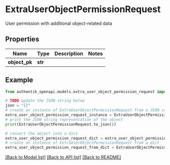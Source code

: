 # ExtraUserObjectPermissionRequest

User permission with additional object-related data

## Properties

Name | Type | Description | Notes
------------ | ------------- | ------------- | -------------
**object_pk** | **str** |  | 

## Example

```python
from authentik_openapi.models.extra_user_object_permission_request import ExtraUserObjectPermissionRequest

# TODO update the JSON string below
json = "{}"
# create an instance of ExtraUserObjectPermissionRequest from a JSON string
extra_user_object_permission_request_instance = ExtraUserObjectPermissionRequest.from_json(json)
# print the JSON string representation of the object
print(ExtraUserObjectPermissionRequest.to_json())

# convert the object into a dict
extra_user_object_permission_request_dict = extra_user_object_permission_request_instance.to_dict()
# create an instance of ExtraUserObjectPermissionRequest from a dict
extra_user_object_permission_request_from_dict = ExtraUserObjectPermissionRequest.from_dict(extra_user_object_permission_request_dict)
```
[[Back to Model list]](../README.md#documentation-for-models) [[Back to API list]](../README.md#documentation-for-api-endpoints) [[Back to README]](../README.md)


